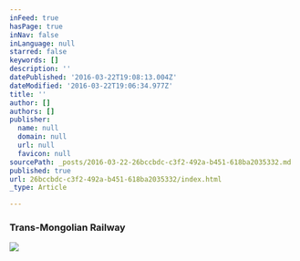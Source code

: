 ```yaml
---
inFeed: true
hasPage: true
inNav: false
inLanguage: null
starred: false
keywords: []
description: ''
datePublished: '2016-03-22T19:08:13.004Z'
dateModified: '2016-03-22T19:06:34.977Z'
title: ''
author: []
authors: []
publisher:
  name: null
  domain: null
  url: null
  favicon: null
sourcePath: _posts/2016-03-22-26bccbdc-c3f2-492a-b451-618ba2035332.md
published: true
url: 26bccbdc-c3f2-492a-b451-618ba2035332/index.html
_type: Article

---
```

### Trans-Mongolian Railway
![](https://the-grid-user-content.s3-us-west-2.amazonaws.com/e84c47ee-7c12-4c0d-89fd-a36126fd02d1.jpg)